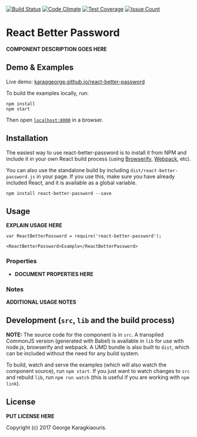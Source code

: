 [![Build Status](https://travis-ci.org/karaggeorge/react-better-password.svg?branch=master)](https://travis-ci.org/karaggeorge/react-better-password)
[![Code Climate](https://codeclimate.com/github/karaggeorge/react-better-password/badges/gpa.svg)](https://codeclimate.com/github/karaggeorge/react-better-password)
[![Test Coverage](https://codeclimate.com/github/karaggeorge/react-better-password/badges/coverage.svg)](https://codeclimate.com/github/karaggeorge/react-better-password/coverage)
[![Issue Count](https://codeclimate.com/github/karaggeorge/react-better-password/badges/issue_count.svg)](https://codeclimate.com/github/karaggeorge/react-better-password)

# React Better Password

__COMPONENT DESCRIPTION GOES HERE__


## Demo & Examples

Live demo: [karaggeorge.github.io/react-better-password](http://karaggeorge.github.io/react-better-password/)

To build the examples locally, run:

```
npm install
npm start
```

Then open [`localhost:8000`](http://localhost:8000) in a browser.


## Installation

The easiest way to use react-better-password is to install it from NPM and include it in your own React build process (using [Browserify](http://browserify.org), [Webpack](http://webpack.github.io/), etc).

You can also use the standalone build by including `dist/react-better-password.js` in your page. If you use this, make sure you have already included React, and it is available as a global variable.

```
npm install react-better-password --save
```


## Usage

__EXPLAIN USAGE HERE__

```
var ReactBetterPassword = require('react-better-password');

<ReactBetterPassword>Example</ReactBetterPassword>
```

### Properties

* __DOCUMENT PROPERTIES HERE__

### Notes

__ADDITIONAL USAGE NOTES__


## Development (`src`, `lib` and the build process)

**NOTE:** The source code for the component is in `src`. A transpiled CommonJS version (generated with Babel) is available in `lib` for use with node.js, browserify and webpack. A UMD bundle is also built to `dist`, which can be included without the need for any build system.

To build, watch and serve the examples (which will also watch the component source), run `npm start`. If you just want to watch changes to `src` and rebuild `lib`, run `npm run watch` (this is useful if you are working with `npm link`).

## License

__PUT LICENSE HERE__

Copyright (c) 2017 George Karagkiaouris.
